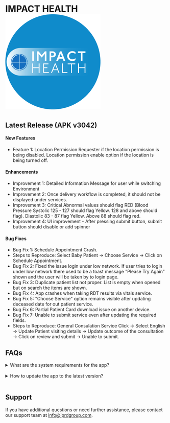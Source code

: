 # IMPACT HEALTH ![Impact Health Logo](https://github.com/AdityaKBhadragond14/iprdFAQPage/blob/main/impact_health.png?raw=true)

## Latest Release (APK v3042)

#### New Features
- Feature 1: Location Permission Requester if the location permission is being disabled. Location permission enable option if the location is being turned off.
  
#### Enhancements
- Improvement 1: Detailed Information Message for user while switching Environment
- Improvement 2: Once delivery workflow is completed, it should not be displayed under services.
- Improvement 3: Critical Abnormal values should flag RED (Blood Pressure Systolic 125 - 127 should flag Yellow. 128 and above should flag). Diastolic  83 - 87 flag Yellow. Above 88 should flag red.
- Improvement 4: UI improvement - After pressing submit button, submit button should disable or add spinner

#### Bug Fixes
- Bug Fix 1: Schedule Appointment Crash.
- Steps to Reproduce: Select Baby Patient -> Choose Service -> Click on Schedule Appointment.
- Bug Fix 2: Fixed the issue login under low network. If user tries to login under low network there used to be a toast message "Please Try Again" shown and the user will be taken by to login page.
- Bug Fix 3: Duplicate patient list not proper. List is empty when opened but on search the items are shown.
- Bug Fix 4: App crashes when taking RDT results via vitals service.
- Bug Fix 5: "Choose Service" option remains visible after updating deceased date for out patient service.
- Bug Fix 6: Partial Patient Card download issue on another device.
- Bug Fix 7: Unable to submit service even after updating the required fields.
- Steps to Reproduce: General Consulation Service Click -> Select English -> Update Patient visiting details -> Update outcome of the consultation -> Click on review and submit -> Unable to submit.

## FAQs

<details>
<summary>What are the system requirements for the app?</summary>
  Minimum System Requirements:
  - Android Device
  - Android level 8(Oreo)
</details>
<br>
<details>
<summary>How to update the app to the latest version?</summary>
  To update to the latest version please follow these steps:
  <br>
  1. In the Home Dashboard Screen click on the drawer icon on top left corner
  <br>
  2. Click on the "Check for Update" option.
</details>
<br>

<!-- Add more FAQs as needed -->

## Support

If you have additional questions or need further assistance, please contact our support team at info@iprdgroup.com.
